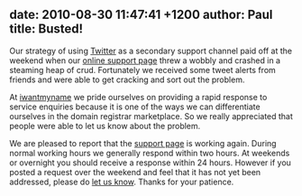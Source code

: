 date: 2010-08-30 11:47:41 +1200
author: Paul
title: Busted!
----

Our strategy of using [Twitter](https://twitter.com/iwantmynamenz) as a secondary support channel paid off at the weekend when our [online support page](https://iwantmyname.co.nz/support) threw a wobbly and crashed in a steaming heap of crud. Fortunately we received some tweet alerts from friends and were able to get cracking and sort out the problem. 

At [iwantmyname](https://iwantmyname.co.nz/) we pride ourselves on providing a rapid response to service enquiries because it is one of the ways we can differentiate ourselves in the domain registrar marketplace. So we really appreciated that people were able to let us know about the problem.

We are pleased to report that the [support page](https://iwantmyname.co.nz/support) is working again. During normal working hours we generally respond within two hours. At weekends or overnight you should receive a response within 24 hours. However if you posted a request over the weekend and feel that it has not yet been addressed, please do [let us know](https://iwantmyname.co.nz/support). Thanks for your patience.
